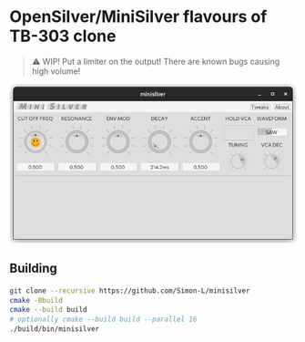 # OpenSilver/MiniSilver flavours of TB-303 clone

> :warning: WIP! Put a limiter on the output! There are known bugs causing high volume!

![screenshot](./doc/Screenshot.png)

## Building

```bash
git clone --recursive https://github.com/Simon-L/minisilver
cmake -Bbuild
cmake --build build
# optionally cmake --build build --parallel 16
./build/bin/minisilver
```
